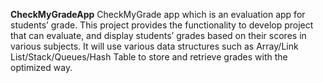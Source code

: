 **CheckMyGradeApp**
CheckMyGrade app which is an evaluation app for students’
grade. This project provides the functionality to develop project that can evaluate,
and display students’ grades based on their scores in various subjects. It will use
various data structures such as Array/Link List/Stack/Queues/Hash Table to store
and retrieve grades with the optimized way.
